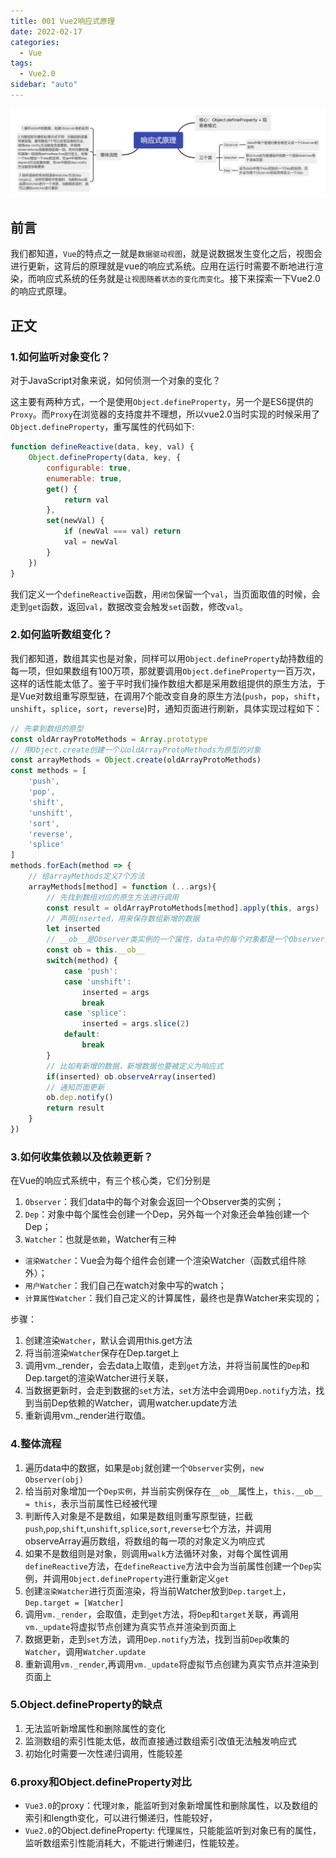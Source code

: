 ```yaml
---
title: 001 Vue2响应式原理
date: 2022-02-17
categories:
  - Vue
tags:
  - Vue2.0
sidebar: "auto"
---
```


![图片加载失败](../../../../assets/images/vue/vue2/响应式原理.png)

## 前言
我们都知道，`Vue`的特点之一就是`数据驱动视图`，就是说数据发生变化之后，视图会进行更新，这背后的原理就是vue的响应式系统。应用在运行时需要不断地进行渲染，而响应式系统的任务就是`让视图随着状态的变化而变化`。接下来探索一下Vue2.0的响应式原理。

## 正文
### 1.如何监听对象变化？
对于JavaScript对象来说，如何侦测一个对象的变化？

这主要有两种方式，一个是使用`Object.defineProperty`，另一个是ES6提供的`Proxy`。而`Proxy`在浏览器的支持度并不理想，所以vue2.0当时实现的时候采用了`Object.defineProperty`，重写属性的代码如下:
```js
function defineReactive(data, key, val) {
    Object.defineProperty(data, key, {
        configurable: true,
        enumerable: true,
        get() {
            return val
        },
        set(newVal) {
            if (newVal === val) return
            val = newVal
        }
    })
}
```

我们定义一个`defineReactive`函数，用`闭包`保留一个`val`，当页面取值的时候，会走到`get`函数，返回`val`，数据改变会触发`set`函数，修改`val`。

### 2.如何监听数组变化？
我们都知道，数组其实也是对象，同样可以用`Object.defineProperty`劫持数组的每一项，但如果数组有100万项，那就要调用`Object.defineProperty`一百万次，这样的话性能太低了。鉴于平时我们操作数组大都是采用数组提供的原生方法，于是Vue对数组重写原型链，在调用7个能改变自身的原生方法(`push`，`pop`，`shift`，`unshift`，`splice`，`sort`，`reverse`)时，通知页面进行刷新，具体实现过程如下：
```js
// 先拿到数组的原型
const oldArrayProtoMethods = Array.prototype
// 用Object.create创建一个以oldArrayProtoMethods为原型的对象
const arrayMethods = Object.create(oldArrayProtoMethods)
const methods = [
    'push',
    'pop',
    'shift',
    'unshift',
    'sort',
    'reverse',
    'splice'
]
methods.forEach(method => {
    // 给arrayMethods定义7个方法
    arrayMethods[method] = function (...args){
        // 先找到数组对应的原生方法进行调用
        const result = oldArrayProtoMethods[method].apply(this, args)
        // 声明inserted，用来保存数组新增的数据
        let inserted
        // __ob__是Observer类实例的一个属性，data中的每个对象都是一个Observer类的实例
        const ob = this.__ob__
        switch(method) {
            case 'push':
            case 'unshift':
                inserted = args
                break
            case 'splice':
                inserted = args.slice(2)
            default:
                break
        }
        // 比如有新增的数据，新增数据也要被定义为响应式
        if(inserted) ob.observeArray(inserted)
        // 通知页面更新
        ob.dep.notify()
        return result
    }
})
```

### 3.如何收集依赖以及依赖更新？
在Vue的响应式系统中，有三个核心类，它们分别是
1. `Observer`：我们data中的每个对象会返回一个Observer类的实例；
2. `Dep`：对象中每个属性会创建一个Dep，另外每一个对象还会单独创建一个Dep；
3. `Watcher`：也就是`依赖`，Watcher有三种
  - `渲染Watcher`：Vue会为每个组件会创建一个渲染Watcher（函数式组件除外）；
  - `用户Watcher`：我们自己在watch对象中写的watch；
  - `计算属性Watcher`：我们自己定义的计算属性，最终也是靠Watcher来实现的；

步骤：
1. 创建渲染`Watcher`，默认会调用this.get方法
2. 将当前渲染`Watcher`保存在Dep.target上
3. 调用vm._render，会去data上取值，走到`get`方法，并将当前属性的`Dep`和Dep.target的渲染Watcher进行关联，
4. 当数据更新时，会走到数据的`set`方法，`set`方法中会调用`Dep.notify`方法，找到当前Dep依赖的Watcher，调用watcher.update方法
5. 重新调用vm._render进行取值。

### 4.整体流程
1. 遍历data中的数据，如果是`obj`就创建一个`Observer`实例，`new Observer(obj)`
2. 给当前对象增加一个`Dep实例`，并当前实例保存在`__ob__`属性上，`this.__ob__ = this`，表示当前属性已经被代理
3. 判断传入对象是不是数组，如果是数组则重写原型链，拦截`push`,`pop`,`shift`,`unshift`,`splice`,`sort`,`reverse`七个方法，并调用observeArray遍历数组，将数组的每一项的对象定义为响应式
4. 如果不是数组则是对象，则调用`walk`方法循环对象，对每个属性调用`defineReactive`方法，在`defineReactive`方法中会为当前属性创建一个`Dep`实例，并调用`Object.defineProperty`进行重新定义`get`
5. 创建`渲染Watcher`进行页面渲染，将当前Watcher放到`Dep.target`上，`Dep.target = [Watcher]`
6. 调用`vm._render`，会取值，走到`get`方法，将`Dep`和`target`关联，再调用`vm._update`将虚拟节点创建为真实节点并渲染到页面上
6. 数据更新，走到`set`方法，调用`Dep.notify`方法，找到当前`Dep`收集的`Watcher`，调用`Watcher.update`
7. 重新调用`vm._render`,再调用`vm._update`将虚拟节点创建为真实节点并渲染到页面上


### 5.Object.defineProperty的缺点
1. 无法监听新增属性和删除属性的变化
2. 监测数组的索引性能太低，故而直接通过数组索引改值无法触发响应式
3. 初始化时需要一次性递归调用，性能较差

### 6.proxy和Object.defineProperty对比
- `Vue3.0`的proxy：代理`对象`，能监听到对象新增属性和删除属性，以及数组的索引和length变化，可以进行懒递归，性能较好，
- `Vue2.0`的Object.defineProperty: 代理`属性`，只能能监听到对象已有的属性，监听数组索引性能消耗大，不能进行懒递归，性能较差。
